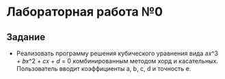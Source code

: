 # Лабораторная работа №0

## Задание

- Реализовать программу решения кубического уравнения вида 𝑎𝑥^3 + 𝑏𝑥^2 + 𝑐𝑥 + 𝑑 = 0 комбинированным методом хорд и касательных. Пользователь вводит коэффициенты a, b, c, d и точность e.
